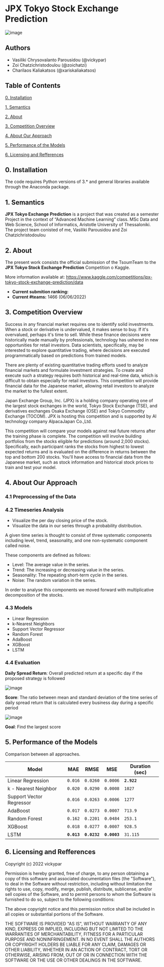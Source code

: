 # JPX Tokyo Stock Exchange Prediction

![image](https://user-images.githubusercontent.com/95586847/172226164-435897a7-0236-4f58-be8a-dd58b13d1e55.png)

## Authors

- Vasiliki Chrysovalanto Parousidou (@vickypar)
- Zoi Chatzichristodoulou (@zoichatzi)
- Charilaos Kaliakatsos (@xariskaliakatsos)

## Table of Contents

[0. Installation](https://github.com/xariskaliakatsos/JPX-Tokyo-Stock-Exchange-Prediction#0-installation)

[1. Semantics](https://github.com/xariskaliakatsos/JPX-Tokyo-Stock-Exchange-Prediction#1-semantics)

[2. About](https://github.com/xariskaliakatsos/JPX-Tokyo-Stock-Exchange-Prediction#2-about)

[3. Competition Overview](https://github.com/xariskaliakatsos/JPX-Tokyo-Stock-Exchange-Prediction#3-competition-overview)

[4. About Our Approach](https://github.com/xariskaliakatsos/JPX-Tokyo-Stock-Exchange-Prediction#4-about-our-approach)

[5. Performance of the Models](https://github.com/xariskaliakatsos/JPX-Tokyo-Stock-Exchange-Prediction#5-performance-of-the-models)

[6. Licensing and Refferences](https://github.com/xariskaliakatsos/JPX-Tokyo-Stock-Exchange-Prediction#6-licensing-and-refferences)


## 0. Installation 

The code requires Python versions of 3.* and general libraries available through the Anaconda package.

## 1. Semantics

**JPX Tokyo Exchange Prediction** is a project that was created as a semester Project in the context of “Advanced Machine Learning” class.
MSc Data and Web Science, School of Informatics, Aristotle University of Thessaloniki. The project team conisted of me, Vasiliki Parousidou and Zoi Chatzichristodoulou


## 2. About

The present work consists the official submission of the TsoumTeam to the **JPX Tokyo Stock Exchange Prediction** Competition o Kaggle.

More information available at: https://www.kaggle.com/competitions/jpx-tokyo-stock-exchange-prediction/data

- **Current submition ranking:**
- **Current #teams:** 1466 (06/06/2022) 


## 3. Competition Overview

Success in any financial market requires one to identify solid investments. When a stock or derivative is undervalued, it makes sense to buy. If it's overvalued, perhaps it's time to sell. While these finance decisions were historically made manually by professionals, technology has ushered in new opportunities for retail investors. Data scientists, specifically, may be interested to explore quantitative trading, where decisions are executed programmatically based on predictions from trained models.

There are plenty of existing quantitative trading efforts used to analyze financial markets and formulate investment strategies. To create and execute such a strategy requires both historical and real-time data, which is difficult to obtain especially for retail investors. This competition will provide financial data for the Japanese market, allowing retail investors to analyze the market to the fullest extent.

Japan Exchange Group, Inc. (JPX) is a holding company operating one of the largest stock exchanges in the world, Tokyo Stock Exchange (TSE), and derivatives exchanges Osaka Exchange (OSE) and Tokyo Commodity Exchange (TOCOM). JPX is hosting this competition and is supported by AI technology company AlpacaJapan Co.,Ltd.

This competition will compare your models against real future returns after the training phase is complete. The competition will involve building portfolios from the stocks eligible for predictions (around 2,000 stocks). Specifically, each participant ranks the stocks from highest to lowest expected returns and is evaluated on the difference in returns between the top and bottom 200 stocks. You'll have access to financial data from the Japanese market, such as stock information and historical stock prices to train and test your model.

## 4. About Our Approach

### 4.1 Preprocessing of the Data

### 4.2 Timeseries Analysis
- Visualize the per day closing price of the stock.
- Visualize the data in our series through a probability distribution.

A given time series is thought to consist of three systematic components including level, trend, seasonality, and one non-systematic component called noise.

These components are defined as follows:

- Level: The average value in the series.
- Trend: The increasing or decreasing value in the series.
- Seasonality: The repeating short-term cycle in the series.
- Noise: The random variation in the series.

In order to analyse this components we moved forward with multiplicative decomposition of the stocks.


### 4.3 Models
- Linear Regression
- k-Nearest Neighbors
- Support Vector Regressor
- Random Forest
- AdaBoost
- XGBoost
- LSTM

### 4.4 Evaluation

**Daily Spread Return**: Overall predicted return at a specific day if the proposed strategy is followed 

![image](https://user-images.githubusercontent.com/94535853/172357314-975ddb45-2f49-4952-986f-b277b485678f.png)


**Score**:  The ratio between mean and standard deviation of the time series of daily spread return that is calculated every business day during a specific period

![image](https://user-images.githubusercontent.com/94535853/172357397-19d29858-058b-4f80-a0f3-3262e073f3a6.png)


**Goal**: Find the largest score

 

## 5. Performance of the Models

Comparison between all approaches.

| Model	                  | MAE           | RMSE          | MSE           | Duration (sec)|
| ----------------------- | ------------- |---------------|---------------|-------------- |
| Linear Regression       | `0.016`       | `0.0260`      | `0.0006`      |**`2.922`**    |
| k - Nearest Neighbor    | `0.020`       | `0.0290`      | `0.0008`      |`1027`         |
| Support Vector Regressor| `0.016`       | `0.0263`      | `0.0006`      |`1277`         |
| AdaBoost                | `0.017`       | `0.0273`      | `0.0007`      |`713.9`        |
| Random Forest           | `0.162`       | `0.2201`      | `0.0484`      |`253.1`        |
| XGBoost                 | `0.018`       | `0.0277`      | `0.0007`      |`928.5`        |
| LSTM                    | **`0.013`**   | **`0.0232`**  | **`0.0003`**  |`31.115`       |

## 6. Licensing and Refferences

Copyright (c) 2022 vickypar

Permission is hereby granted, free of charge, to any person obtaining a copy
of this software and associated documentation files (the "Software"), to deal
in the Software without restriction, including without limitation the rights
to use, copy, modify, merge, publish, distribute, sublicense, and/or sell
copies of the Software, and to permit persons to whom the Software is
furnished to do so, subject to the following conditions:

The above copyright notice and this permission notice shall be included in all
copies or substantial portions of the Software.

THE SOFTWARE IS PROVIDED "AS IS", WITHOUT WARRANTY OF ANY KIND, EXPRESS OR
IMPLIED, INCLUDING BUT NOT LIMITED TO THE WARRANTIES OF MERCHANTABILITY,
FITNESS FOR A PARTICULAR PURPOSE AND NONINFRINGEMENT. IN NO EVENT SHALL THE
AUTHORS OR COPYRIGHT HOLDERS BE LIABLE FOR ANY CLAIM, DAMAGES OR OTHER
LIABILITY, WHETHER IN AN ACTION OF CONTRACT, TORT OR OTHERWISE, ARISING FROM,
OUT OF OR IN CONNECTION WITH THE SOFTWARE OR THE USE OR OTHER DEALINGS IN THE
SOFTWARE.
